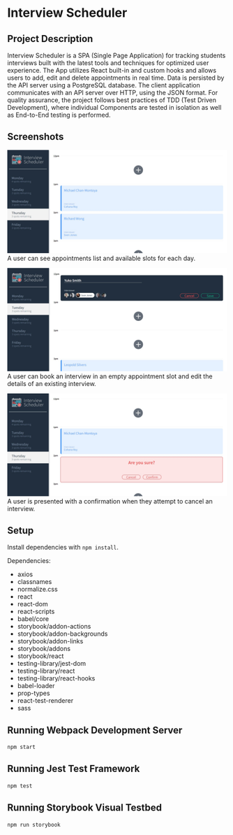 # Interview Scheduler

## Project Description

Interview Scheduler is a SPA (Single Page Application) for tracking students interviews built with the latest tools and techniques for optimized user experience. The App utilizes React built-in and custom hooks and allows users to add, edit and delete appointments in real time. Data is persisted by the API server using a PostgreSQL database. The client application communicates with an API server over HTTP, using the JSON format. For quality assurance, the project follows best practices of TDD (Test Driven Development), where individual Components are tested in isolation as well as End-to-End testing is performed.

## Screenshots

!["home"](https://github.com/SooyeonCheon/scheduler/blob/f9a51f15aa38b839933d5aafd5322a4385084ced/docs/01_list.jpg)
A user can see appointments list and available slots for each day.

!["save"](https://github.com/SooyeonCheon/scheduler/blob/f9a51f15aa38b839933d5aafd5322a4385084ced/docs/02_edit_save.jpg)
A user can book an interview in an empty appointment slot and edit the details of an existing interview.

!["confirm"](https://github.com/SooyeonCheon/scheduler/blob/f9a51f15aa38b839933d5aafd5322a4385084ced/docs/03_confirm.jpg)
A user is presented with a confirmation when they attempt to cancel an interview.

## Setup

Install dependencies with `npm install`.

Dependencies:
  - axios
  - classnames
  - normalize.css
  - react
  - react-dom
  - react-scripts
  - babel/core
  - storybook/addon-actions
  - storybook/addon-backgrounds
  - storybook/addon-links
  - storybook/addons
  - storybook/react
  - testing-library/jest-dom
  - testing-library/react
  - testing-library/react-hooks
  -  babel-loader
  -  prop-types
  -  react-test-renderer
  -  sass

## Running Webpack Development Server

```sh
npm start
```

## Running Jest Test Framework

```sh
npm test
```

## Running Storybook Visual Testbed

```sh
npm run storybook
```
